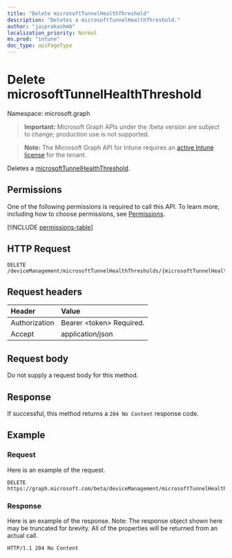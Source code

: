 ```yaml
---
title: "Delete microsoftTunnelHealthThreshold"
description: "Deletes a microsoftTunnelHealthThreshold."
author: "jaiprakashmb"
localization_priority: Normal
ms.prod: "intune"
doc_type: apiPageType
---
```


# Delete microsoftTunnelHealthThreshold

Namespace: microsoft.graph

> **Important:** Microsoft Graph APIs under the /beta version are subject to change; production use is not supported.

> **Note:** The Microsoft Graph API for Intune requires an [active Intune license](https://go.microsoft.com/fwlink/?linkid=839381) for the tenant.

Deletes a [microsoftTunnelHealthThreshold](../resources/intune-mstunnel-microsofttunnelhealththreshold.md).

## Permissions
One of the following permissions is required to call this API. To learn more, including how to choose permissions, see [Permissions](/graph/permissions-reference).

<!-- { "blockType": "permissions", "name": "intune_mstunnel_microsofttunnelhealththreshold_delete" } -->
[!INCLUDE [permissions-table](../includes/permissions/intune-mstunnel-microsofttunnelhealththreshold-delete-permissions.md)]

## HTTP Request
<!-- {
  "blockType": "ignored"
}
-->
``` http
DELETE /deviceManagement/microsoftTunnelHealthThresholds/{microsoftTunnelHealthThresholdId}
```

## Request headers
|Header|Value|
|:---|:---|
|Authorization|Bearer &lt;token&gt; Required.|
|Accept|application/json|

## Request body
Do not supply a request body for this method.

## Response
If successful, this method returns a `204 No Content` response code.

## Example

### Request
Here is an example of the request.
``` http
DELETE https://graph.microsoft.com/beta/deviceManagement/microsoftTunnelHealthThresholds/{microsoftTunnelHealthThresholdId}
```

### Response
Here is an example of the response. Note: The response object shown here may be truncated for brevity. All of the properties will be returned from an actual call.
``` http
HTTP/1.1 204 No Content
```
